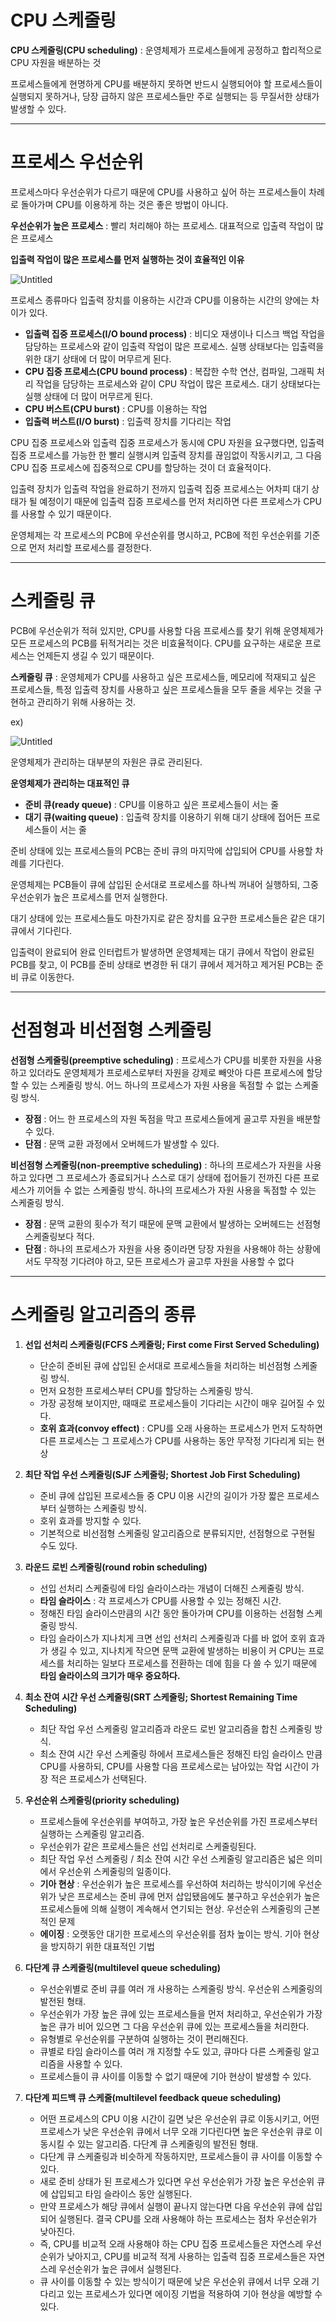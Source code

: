 # CPU 스케줄링

**CPU 스케줄링(CPU scheduling)** : 운영체제가 프로세스들에게 공정하고 합리적으로 CPU 자원을 배분하는 것

프로세스들에게 현명하게 CPU를 배분하지 못하면 반드시 실행되어야 할 프로세스들이 실행되지 못하거나, 당장 급하지 않은 프로세스들만 주로 실행되는 등 무질서한 상태가 발생할 수 있다.

---

# 프로세스 우선순위

프로세스마다 우선순위가 다르기 때문에 CPU를 사용하고 싶어 하는 프로세스들이 차례로 돌아가며 CPU를 이용하게 하는 것은 좋은 방법이 아니다.

**우선순위가 높은 프로세스** : 빨리 처리해야 하는 프로세스. 대표적으로 입출력 작업이 많은 프로세스

**입출력 작업이 많은 프로세스를 먼저 실행하는 것이 효율적인 이유**

![Untitled](https://github.com/DongHyeon1004/Computer-Architecture-Operating-System/blob/main/%EC%BB%B4%ED%93%A8%ED%84%B0%20%EA%B5%AC%EC%A1%B0%2B%EC%9A%B4%EC%98%81%EC%B2%B4%EC%A0%9C/image/11-1.png)

프로세스 종류마다 입출력 장치를 이용하는 시간과 CPU를 이용하는 시간의 양에는 차이가 있다.

- **입출력 집중 프로세스(I/O bound process)** : 비디오 재생이나 디스크 백업 작업을 담당하는 프로세스와 같이 입출력 작업이 많은 프로세스. 실행 상태보다는 입출력을 위한 대기 상태에 더 많이 머무르게 된다.
- **CPU 집중 프로세스(CPU bound process)** : 복잡한 수학 연산, 컴파일, 그래픽 처리 작업을 담당하는 프로세스와 같이 CPU 작업이 많은 프로세스. 대기 상태보다는 실행 상태에 더 많이 머무르게 된다.
- **CPU 버스트(CPU burst)** : CPU를 이용하는 작업
- **입출력 버스트(I/O burst)** : 입출력 장치를 기다리는 작업

CPU 집중 프로세스와 입출력 집중 프로세스가 동시에 CPU 자원을 요구했다면, 입출력 집중 프로세스를 가능한 한 빨리 실행시켜 입출력 장치를 끊임없이 작동시키고, 그 다음 CPU 집중 프로세스에 집중적으로 CPU를 할당하는 것이 더 효율적이다.

입출력 장치가 입출력 작업을 완료하기 전까지 입출력 집중 프로세스는 어차피 대기 상태가 될 예정이기 때문에 입출력 집중 프로세스를 먼저 처리하면 다른 프로세스가 CPU를 사용할 수 있기 때문이다.

운영체제는 각 프로세스의 PCB에 우선순위를 명시하고, PCB에 적힌 우선순위를 기준으로 먼저 처리할 프로세스를 결정한다.

---

# 스케줄링 큐

PCB에 우선순위가 적혀 있지만, CPU를 사용할 다음 프로세스를 찾기 위해 운영체제가 모든 프로세스의 PCB를 뒤적거리는 것은 비효율적이다. CPU를 요구하는 새로운 프로세스는 언제든지 생길 수 있기 때문이다.

**스케줄링 큐** : 운영체제가 CPU를 사용하고 싶은 프로세스들, 메모리에 적재되고 싶은 프로세스들, 특정 입출력 장치를 사용하고 싶은 프로세스들을 모두 줄을 세우는 것을 구현하고 관리하기 위해 사용하는 것.

ex)

![Untitled](https://github.com/DongHyeon1004/Computer-Architecture-Operating-System/blob/main/%EC%BB%B4%ED%93%A8%ED%84%B0%20%EA%B5%AC%EC%A1%B0%2B%EC%9A%B4%EC%98%81%EC%B2%B4%EC%A0%9C/image/11-2.png)

운영체제가 관리하는 대부분의 자원은 큐로 관리된다.

**운영체제가 관리하는 대표적인 큐**

- **준비 큐(ready queue)** : CPU를 이용하고 싶은 프로세스들이 서는 줄
- **대기 큐(waiting queue)** : 입출력 장치를 이용하기 위해 대기 상태에 접어든 프로세스들이 서는 줄

준비 상태에 있는 프로세스들의 PCB는 준비 큐의 마지막에 삽입되어 CPU를 사용할 차례를 기다린다.

운영체제는 PCB들이 큐에 삽입된 순서대로 프로세스를 하나씩 꺼내어 실행하되, 그중 우선순위가 높은 프로세스를 먼저 실행한다.

대기 상태에 있는 프로세스들도 마찬가지로 같은 장치를 요구한 프로세스들은 같은 대기 큐에서 기다린다.

입출력이 완료되어 완료 인터럽트가 발생하면 운영체제는 대기 큐에서 작업이 완료된 PCB를 찾고, 이 PCB를 준비 상태로 변경한 뒤 대기 큐에서 제거하고 제거된 PCB는 준비 큐로 이동한다.

---

# 선점형과 비선점형 스케줄링

**선점형 스케줄링(preemptive scheduling)** : 프로세스가 CPU를 비롯한 자원을 사용하고 있더라도 운영체제가 프로세스로부터 자원을 강제로 빼앗아 다른 프로세스에 할당할 수 있는 스케줄링 방식. 어느 하나의 프로세스가 자원 사용을 독점할 수 없는 스케줄링 방식. 

- **장점** : 어느 한 프로세스의 자원 독점을 막고 프로세스들에게 골고루 자원을 배분할 수 있다.
- **단점** : 문맥 교환 과정에서 오버헤드가 발생할 수 있다.

**비선점형 스케줄링(non-preemptive scheduling)** : 하나의 프로세스가 자원을 사용하고 있다면 그 프로세스가 종료되거나 스스로 대기 상태에 접어들기 전까진 다른 프로세스가 끼어들 수 없는 스케줄링 방식. 하나의 프로세스가 자원 사용을 독점할 수 있는 스케줄링 방식.

- **장점** : 문맥 교환의 횟수가 적기 때문에 문맥 교환에서 발생하는 오버헤드는 선점형 스케줄링보다 적다.
- **단점** : 하나의 프로세스가 자원을 사용 중이라면 당장 자원을 사용해야 하는 상황에서도 무작정 기다려야 하고, 모든 프로세스가 골고루 자원을 사용할 수 없다

---

# 스케줄링 알고리즘의 종류

1. **선입 선처리 스케줄링(FCFS 스케줄링; First come First Served Scheduling)**
    - 단순히 준비된 큐에 삽입된 순서대로 프로세스들을 처리하는 비선점형 스케줄링 방식.
    - 먼저 요청한 프로세스부터 CPU를 할당하는 스케줄링 방식.
    - 가장 공정해 보이지만, 때때로 프로세스들이 기다리는 시간이 매우 길어질 수 있다.
    - **호위 효과(convoy effect)** : CPU를 오래 사용하는 프로세스가 먼저 도착하면 다른 프로세스는 그 프로세스가 CPU를 사용하는 동안 무작정 기다리게 되는 현상
    
2. **최단 작업 우선 스케줄링(SJF 스케줄링; Shortest Job First Scheduling)**
    - 준비 큐에 삽입된 프로세스들 중 CPU 이용 시간의 길이가 가장 짧은 프로세스부터 실행하는 스케줄링 방식.
    - 호위 효과를 방지할 수 있다.
    - 기본적으로 비선점형 스케줄링 알고리즘으로 분류되지만, 선점형으로 구현될 수도 있다.
    
3. **라운드 로빈 스케줄링(round robin scheduling)**
    - 선입 선처리 스케줄링에 타임 슬라이스라는 개념이 더해진 스케줄링 방식.
    - **타임 슬라이스** : 각 프로세스가 CPU를 사용할 수 있는 정해진 시간.
    - 정해진 타임 슬라이스만큼의 시간 동안 돌아가며 CPU를 이용하는 선점형 스케줄링 방식.
    - 타임 슬라이스가 지나치게 크면 선입 선처리 스케줄링과 다를 바 없어 호위 효과가 생길 수 있고, 지나치게 작으면 문맥 교환에 발생하는 비용이 커 CPU는 프로세스를 처리하는 일보다 프로세스를 전환하는 데에 힘을 다 쓸 수 있기 때문에 **타임 슬라이스의 크기가 매우 중요하다.**
    
4. **최소 잔여 시간 우선 스케줄링(SRT 스케줄링; Shortest Remaining Time Scheduling)**
    - 최단 작업 우선 스케줄링 알고리즘과 라운드 로빈 알고리즘을 합친 스케줄링 방식.
    - 최소 잔여 시간 우선 스케줄링 하에서 프로세스들은 정해진 타임 슬라이스 만큼 CPU를 사용하되, CPU를 사용할 다음 프로세스로는 남아있는 작업 시간이 가장 적은 프로세스가 선택된다.
    
5. **우선순위 스케줄링(priority scheduling)**
    - 프로세스들에 우선순위를 부여하고, 가장 높은 우선순위를 가진 프로세스부터 실행하는 스케줄링 알고리즘.
    - 우선순위가 같은 프로세스들은 선입 선처리로 스케줄링된다.
    - 최단 작업 우선 스케줄링 / 최소 잔여 시간 우선 스케줄링 알고리즘은 넓은 의미에서 우선순위 스케줄링의 일종이다.
    - **기아 현상** : 우선순위가 높은 프로세스를 우선하여 처리하는 방식이기에 우선순위가 낮은 프로세스는 준비 큐에 먼저 삽입됐음에도 불구하고 우선순위가 높은 프로세스들에 의해 실행이 계속해서 연기되는 현상. 우선순위 스케줄링의 근본적인 문제
    - **에이징** : 오랫동안 대기한 프로세스의 우선순위를 점차 높이는 방식. 기아 현상을 방지하기 위한 대표적인 기법
    
6. **다단계 큐 스케줄링(multilevel queue scheduling)**
    - 우선순위별로 준비 큐를 여러 개 사용하는 스케줄링 방식. 우선순위 스케줄링의 발전된 형태.
    - 우선순위가 가장 높은 큐에 있는 프로세스들을 먼저 처리하고, 우선순위가 가장 높은 큐가 비어 있으면 그 다음 우선순위 큐에 있는 프로세스들을 처리한다.
    - 유형별로 우선순위를 구분하여 실행하는 것이 편리해진다.
    - 큐별로 타임 슬라이스를 여러 개 지정할 수도 있고, 큐마다 다른 스케줄링 알고리즘을 사용할 수 있다.
    - 프로세스들이 큐 사이를 이동할 수 없기 때문에 기아 현상이 발생할 수 있다.
    
7. **다단계 피드백 큐 스케줄(multilevel feedback queue scheduling)**
    - 어떤 프로세스의 CPU 이용 시간이 길면 낮은 우선순위 큐로 이동시키고, 어떤 프로세스가 낮은 우선순위 큐에서 너무 오래 기다린다면 높은 우선순위 큐로 이동시킬 수 있는 알고리즘. 다단계 큐 스케줄링의 발전된 형태.
    - 다단계 큐 스케줄링과 비슷하게 작동하지만, 프로세스들이 큐 사이를 이동할 수 있다.
    - 새로 준비 상태가 된 프로세스가 있다면 우선 우선순위가 가장 높은 우선순위 큐에 삽입되고 타임 슬라이스 동안 실행된다.
    - 만약 프로세스가 해당 큐에서 실행이 끝나지 않는다면 다음 우선순위 큐에 삽입되어 실행된다. 결국 CPU를 오래 사용해야 하는 프로세스는 점차 우선순위가 낮아진다.
    - 즉, CPU를 비교적 오래 사용해야 하는 CPU 집중 프로세스들은 자연스레 우선순위가 낮아지고, CPU를 비교적 적게 사용하는 입출력 집중 프로세스들은 자연스레 우선순위가 높은 큐에서 실행된다.
    - 큐 사이를 이동할 수 있는 방식이기 때문에 낮은 우선순위 큐에서 너무 오래 기다리고 있는 프로세스가 있다면 에이징 기법을 적용하여 기아 현상을 예방할 수 있다.
